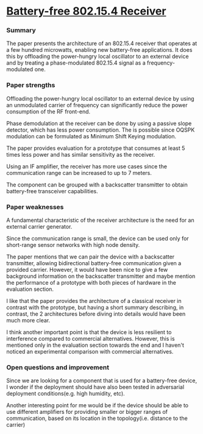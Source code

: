 # [Battery-free 802.15.4 Receiver](http://ambuj.se/IPSNZigBee.pdf)

### Summary

The paper presents the architecture of an 802.15.4 receiver that operates at a few hundred microwatts, enabling new battery-free applications. It does this by offloading the power-hungry local oscillator to an external device and by treating a phase-modulated 802.15.4 signal as a frequency-modulated one.

### Paper strengths

Offloading the power-hungry local oscillator to an external device by using an unmodulated carrier of frequency can significantly reduce the power consumption of the RF front-end.

Phase demodulation at the receiver can be done by using a passive slope detector, which has less power consumption. The is possible since OQSPK modulation can be formulated as Minimum Shift Keying modulation.

The paper provides evaluation for a prototype that consumes at least 5 times less power and has similar sensitivity as the receiver.

Using an IF amplifier, the receiver has more use cases since the communication range can be increased to up to 7 meters.

The component can be grouped with a backscatter transmitter to obtain battery-free transceiver capabilities.

### Paper weaknesses

A fundamental characteristic of the receiver architecture is the need for an external carrier generator.

Since the communication range is small, the device can be used only for short-range sensor networks with high node density.

The paper mentions that we can pair the device with a backscatter transmitter, allowing bidirectional battery-free communication given a provided carrier. However, it would have been nice to give a few background information on the backscatter transmitter and maybe mention the performance of a prototype with both pieces of hardware in the evaluation section.

I like that the paper provides the architecture of a classical receiver in contrast with the prototype, but having a short summary describing, in contrast, the 2 architectures before diving into details would have been much more clear.

I think another important point is that the device is less resilient to interference compared to commercial alternatives. However, this is mentioned only in the evaluation section towards the end and I haven't noticed an experimental comparison with commercial alternatives.

### Open questions and improvement

Since we are looking for a component that is used for a battery-free device, I wonder if the deployment should have also been tested in adversarial deployment conditions(e.g. high humidity, etc).

Another interesting point for me would be if the device should be able to use different amplifiers for providing smaller or bigger ranges of communication, based on its location in the topology(i.e. distance to the carrier)
